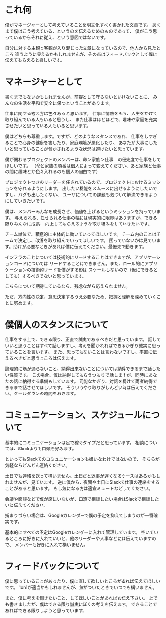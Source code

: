# これ何

僕がマネージャーとして考えていることを明文化すべく書かれた文章です。
あくまで僕はこう考えている、というのを伝えるためのものであって、
僕がこう思っているからそれに従え、という意図ではないです。

自分に対する主観と客観が入り混じった文章になっているので、他人から見たところ
違うように見えるかもしれませんが、その点はフィードバックとして僕に伝えてもらえると嬉しいです。

# マネージャーとして

書くまでもないかもしれませんが、前提として守らないといけないことに、
みんなの生活を平和で安全に保つということがあります。

仕事に関する考え方は色々あると思います。
仕事に情熱をもち、人生をかけて取り組んでいる人もいると思うし、
また仕事はほどほどで、趣味や家庭を充実させたいと思っている人もいると思います。

僕はどちらも尊重します。ですが、どのようなスタンスであれ、
仕事をしすぎることで心身の健康を害したり、家庭環境が悪化したり、
あなたが大事にしたいと思っていることが脅かされるような状況は避けたいと思っています。


僕が関わるプロジェクトのメンバーは、命＞家族＞仕事　の優先度で仕事をしてほしいです。
（命と家族の順番は個人によって変えてください、あと家族と仕事の間に趣味とか色々入れるのも個人の自由です）

プロジェクトつきのリーダーを任されているので、プロジェクトにおけるミッションを守れるようにします。
出したい機能をスムースに出せるようにしたいですし、バグも出したくない、
ユーザについての課題も気づいて解決できるようにしていきたいです。

僕は、メンバーみんなを成長させ、価値を上げるというミッションを持っています。
与えられる、任せられる仕事の幅には現実的に限界はありますが、できる限りみんなに成長、
向上してもらえるような取り組みをしていきたいです。

チーム単位で、積極的に主体的に動いていってほしいです。
チーム内のことはチームで決定し、改善を取り組んでいってほしいです。
困っていないかは見ています。助けが必要なときがあれば僕に伝えてください。最優先で動きます。

インフラのことについては技術的にリードすることはできますが、アプリケーションコードについては
リードすることはできません。また、ロール的にアプリケーションの技術的リードを僕がする形は
スケールしないので（仮にできるとしても）するべきでないと思っています。

こちらについて期待しているなら、残念ながら応えられません。

ただ、方向性の決定、意思決定するうえ必要なため、把握と理解を深めていくことに努めます。

# 僕個人のスタンスについて

仕事をする上で、できる限り、正直で誠実であるべきだと思っています。
話していいと思うことはすべて話しますし、考えを聞かれればできるかぎり誠実に思っていることを言います。
また、思ってもないことは言わないですし、率直に伝えるべきだと思うところは伝えます。

論理的に筋が通らないこと、納得出来ないことについては納得できるまで話したい性質です。
この場合、僕は納得してもらうつもりで話しますが、同時にあなたの話に納得する準備もしています。
可能なかぎり、対話を続けて両者納得できるまで話させてほしいです。
そういうやり取りがしんどい時は伝えてください。クールダウンの時間をおきます。

# コミュニケーション、スケジュールについて

基本的にコミュニケーションは足で稼ぐタイプだと思っています。
相談については、Slackよりも口頭を好みます。

といってもSlackでのコミュニケーションも嫌いなわけではないので、
そちらが気軽ならどんどん連絡ください。

土日でも連絡を送って構いません。土日だと返事が遅くなるケースはあるかもしれませんが、見ています。
逆に僕から、夜間や土日にSlackで仕事の連絡をすることがあると思います。
もし気になる方は適宜ミュートなどしてください。

会議や面談などで僕が席にいないが、口頭で相談したい場合はSlackで相談したいと伝えてください。

捕まりづらい場合は、Googleカレンダーで僕の予定を抑えてしまうのが一番確実です。

基本的にすべての予定はGoogleカレンダーに入れて管理しています。
空いているところに好きに入れていいと、他のリーダーや人事などには伝えていますので、
メンバーも好きに入れて構いません。

# フィードバックについて

僕に思っていることがあったり、僕に直して欲しいところがあれば伝えてほしいです。
1on1が適当かもしれませんが、気がついたときでいつでも構いません。

また、僕に考えを聞きたいこと、してほしいことがあればお伝え下さい。
上でも書きましたが、僕はできる限り誠実にぼくの考えを伝えます。
できることであればできる限りしようと思っています。
